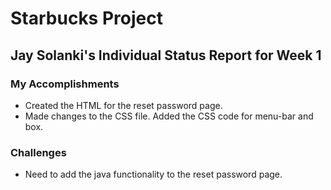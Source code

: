 # Starbucks Project

## Jay Solanki's Individual Status Report for Week 1

### My Accomplishments

* Created the HTML for the reset password page.
* Made changes to the CSS file. Added the CSS code for menu-bar and box.

### Challenges

* Need to add the java functionality to the reset password page.
